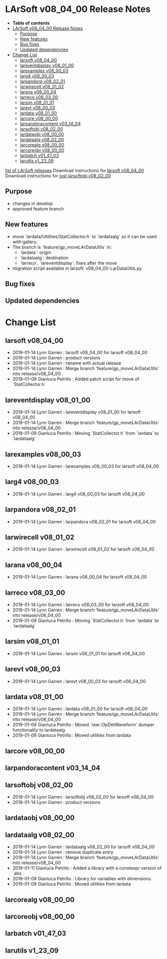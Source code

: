 LArSoft v08\_04\_00 Release Notes
======================================================================

-   **Table of contents**
-   [LArSoft v08\_04\_00 Release Notes](#LArSoft-v08_04_00-Release-Notes)
    -   [Purpose](#Purpose)
    -   [New features](#New-features)
    -   [Bug fixes](#Bug-fixes)
    -   [Updated dependencies](#Updated-dependencies)
-   [Change List](#Change-List)
    -   [larsoft v08\_04\_00](#larsoft-v08_04_00)
    -   [lareventdisplay v08\_01\_00](#lareventdisplay-v08_01_00)
    -   [larexamples v08\_00\_03](#larexamples-v08_00_03)
    -   [larg4 v08\_00\_03](#larg4-v08_00_03)
    -   [larpandora v08\_02\_01](#larpandora-v08_02_01)
    -   [larwirecell v08\_01\_02](#larwirecell-v08_01_02)
    -   [larana v08\_00\_04](#larana-v08_00_04)
    -   [larreco v08\_03\_00](#larreco-v08_03_00)
    -   [larsim v08\_01\_01](#larsim-v08_01_01)
    -   [larevt v08\_00\_03](#larevt-v08_00_03)
    -   [lardata v08\_01\_00](#lardata-v08_01_00)
    -   [larcore v08\_00\_00](#larcore-v08_00_00)
    -   [larpandoracontent v03\_14\_04](#larpandoracontent-v03_14_04)
    -   [larsoftobj v08\_02\_00](#larsoftobj-v08_02_00)
    -   [lardataobj v08\_00\_00](#lardataobj-v08_00_00)
    -   [lardataalg v08\_02\_00](#lardataalg-v08_02_00)
    -   [larcorealg v08\_00\_00](#larcorealg-v08_00_00)
    -   [larcoreobj v08\_00\_00](#larcoreobj-v08_00_00)
    -   [larbatch v01\_47\_03](#larbatch-v01_47_03)
    -   [larutils v1\_23\_09](#larutils-v1_23_09)

[list of LArSoft releases](LArSoft_release_list)
Download instructions for [larsoft v08\_04\_00](http://scisoft.fnal.gov/scisoft/bundles/larsoft/v08_04_00/larsoft-v08_04_00.html)
Download instructions for [just larsoftobj v08\_02\_00](http://scisoft.fnal.gov/scisoft/bundles/larsoftobj/v08_02_00/larsoftobj-v08_02_00.html)

Purpose
--------------------

-   changes in develop
-   approved feature branch

New features
------------------------------

-   move \`lardata/Utilities/StatCollector.h\` to \`lardataalg\` so it can be used with gallery.
-   The branch is \`feature/gp\_moveLArDataUtils\` in:
    -   \`lardata\`: origin
    -   \`lardataalg\`: destination
    -   \`larreco\`, \`lareventdisplay\`: fixes after the move
-   migration script available in larsoft: v08\_04\_00-LarDataUtils.py

Bug fixes
------------------------

Updated dependencies
----------------------------------------------

Change List
============================

larsoft v08\_04\_00
------------------------------------------

-   2019-01-14 Lynn Garren : larsoft v08\_04\_00 for larsoft v08\_04\_00
-   2019-01-14 Lynn Garren : product versions
-   2019-01-14 Lynn Garren : rename with actual release
-   2019-01-14 Lynn Garren : Merge branch ‘feature/gp\_moveLArDataUtils’ into release/v08\_04\_00
-   2019-01-09 Gianluca Petrillo : Added patch script for move of \`StatCollector.h\`

lareventdisplay v08\_01\_00
----------------------------------------------------------

-   2019-01-14 Lynn Garren : lareventdisplay v08\_01\_00 for larsoft v08\_04\_00
-   2019-01-14 Lynn Garren : Merge branch ‘feature/gp\_moveLArDataUtils’ into release/v08\_04\_00
-   2019-01-09 Gianluca Petrillo : Moving \`StatCollector.h\` from \`lardata\` to \`lardataalg\`

larexamples v08\_00\_03
--------------------------------------------------

-   2019-01-14 Lynn Garren : larexamples v08\_00\_03 for larsoft v08\_04\_00

larg4 v08\_00\_03
--------------------------------------

-   2019-01-14 Lynn Garren : larg4 v08\_00\_03 for larsoft v08\_04\_00

larpandora v08\_02\_01
------------------------------------------------

-   2019-01-14 Lynn Garren : larpandora v08\_02\_01 for larsoft v08\_04\_00

larwirecell v08\_01\_02
--------------------------------------------------

-   2019-01-14 Lynn Garren : larwirecell v08\_01\_02 for larsoft v08\_04\_00

larana v08\_00\_04
----------------------------------------

-   2019-01-14 Lynn Garren : larana v08\_00\_04 for larsoft v08\_04\_00

larreco v08\_03\_00
------------------------------------------

-   2019-01-14 Lynn Garren : larreco v08\_03\_00 for larsoft v08\_04\_00
-   2019-01-14 Lynn Garren : Merge branch ‘feature/gp\_moveLArDataUtils’ into release/v08\_04\_00
-   2019-01-09 Gianluca Petrillo : Moving \`StatCollector.h\` from \`lardata\` to \`lardataalg\`

larsim v08\_01\_01
----------------------------------------

-   2019-01-14 Lynn Garren : larsim v08\_01\_01 for larsoft v08\_04\_00

larevt v08\_00\_03
----------------------------------------

-   2019-01-14 Lynn Garren : larevt v08\_00\_03 for larsoft v08\_04\_00

lardata v08\_01\_00
------------------------------------------

-   2019-01-14 Lynn Garren : lardata v08\_01\_00 for larsoft v08\_04\_00
-   2019-01-14 Lynn Garren : Merge branch ‘feature/gp\_moveLArDataUtils’ into release/v08\_04\_00
-   2019-01-09 Gianluca Petrillo : Moved \`raw::OpDetWaveform\` dumper functionality to lardataalg
-   2019-01-09 Gianluca Petrillo : Moved utilities from lardata

larcore v08\_00\_00
------------------------------------------

larpandoracontent v03\_14\_04
--------------------------------------------------------------

larsoftobj v08\_02\_00
------------------------------------------------

-   2019-01-14 Lynn Garren : larsoftobj v08\_02\_00 for larsoft v08\_04\_00
-   2019-01-14 Lynn Garren : product versions

lardataobj v08\_00\_00
------------------------------------------------

lardataalg v08\_02\_00
------------------------------------------------

-   2019-01-14 Lynn Garren : lardataalg v08\_02\_00 for larsoft v08\_04\_00
-   2019-01-14 Lynn Garren : remove duplicate entry
-   2019-01-14 Lynn Garren : Merge branch ‘feature/gp\_moveLArDataUtils’ into release/v08\_04\_00
-   2019-01-11 Gianluca Petrillo : Added a library with a constexpr version of \`abs\`.
-   2019-01-09 Gianluca Petrillo : Library for variables with dimensions.
-   2019-01-09 Gianluca Petrillo : Moved utilities from lardata

larcorealg v08\_00\_00
------------------------------------------------

larcoreobj v08\_00\_00
------------------------------------------------

larbatch v01\_47\_03
--------------------------------------------

larutils v1\_23\_09
------------------------------------------
